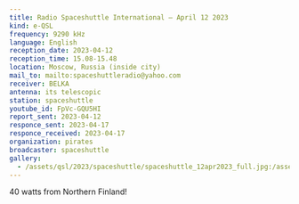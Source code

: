 ```yaml
---
title: Radio Spaceshuttle International — April 12 2023
kind: e-QSL
frequency: 9290 kHz
language: English
reception_date: 2023-04-12
reception_time: 15.08-15.48
location: Moscow, Russia (inside city)
mail_to: mailto:spaceshuttleradio@yahoo.com
receiver: BELKA
antenna: its telescopic
station: spaceshuttle
youtube_id: FpVc-GQU5HI
report_sent: 2023-04-12
responce_sent: 2023-04-17
responce_received: 2023-04-17
organization: pirates
broadcaster: spaceshuttle
gallery:
  - /assets/qsl/2023/spaceshuttle/spaceshuttle_12apr2023_full.jpg:/assets/qsl/2023/spaceshuttle/spaceshuttle_12apr2023_small.jpg
---
```


40 watts from Northern Finland!
